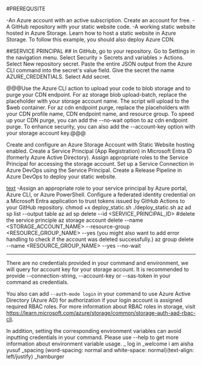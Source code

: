 #PREREQUSITE

-An Azure account with an active subscription. Create an account for free.
-A GitHub repository with your static website code.
-A working static website hosted in Azure Storage. Learn how to host a static website in Azure Storage. To follow this example, you should also deploy Azure CDN.

##SERVICE PRINCIPAL ##
In GitHub, go to your repository.
Go to Settings in the navigation menu.
Select Security > Secrets and variables > Actions.
Select New repository secret.
Paste the entire JSON output from the Azure CLI command into the secret's value field. Give the secret the name AZURE_CREDENTIALS.
Select Add secret.

@@@Use the Azure CLI action to upload your code to blob storage and to purge your CDN endpoint. For az storage blob upload-batch, replace the placeholder with your storage account name. The script will upload to the $web container. For az cdn endpoint purge, replace the placeholders with your CDN profile name, CDN endpoint name, and resource group. To speed up your CDN purge, you can add the --no-wait option to az cdn endpoint purge. To enhance security, you can also add the --account-key option with your storage account key.@@@

Create and configure an Azure Storage Account with Static Website hosting enabled.
Create a Service Principal (App Registration) in Microsoft Entra ID (formerly Azure Active Directory).
Assign appropriate roles to the Service Principal for accessing the storage account.
Set up a Service Connection in Azure DevOps using the Service Principal.
Create a Release Pipeline in Azure DevOps to deploy your static website.


[text](https://learn.microsoft.com/en-us/azure/storage/blobs/storage-blobs-static-site-github-actions?source=recommendations&tabs=openid)
-Assign an appropriate role to your service principal by Azure portal, Azure CLI, or Azure PowerShell.
Configure a federated identity credential on a Microsoft Entra application to trust tokens issued by GitHub Actions to your GitHub repository.
chmod +x deploy_static.sh
./deploy_static.sh
az ad sp list --output table
az ad sp delete --id <SERVICE_PRINCIPAL_ID> #delete the service principle
az storage account delete --name <STORAGE_ACCOUNT_NAME> --resource-group <RESOURCE_GROUP_NAME> --yes (you might also want to add error handling to check if the account was deleted successfully.)
az group delete --name <RESOURCE_GROUP_NAME> --yes --no-wait




******
There are no credentials provided in your command and environment, we will query for account key for your storage account.
It is recommended to provide --connection-string, --account-key or --sas-token in your command as credentials.

You also can add `--auth-mode login` in your command to use Azure Active Directory (Azure AD) for authorization if your login account is assigned required RBAC roles.
For more information about RBAC roles in storage, visit https://learn.microsoft.com/azure/storage/common/storage-auth-aad-rbac-cli.

In addition, setting the corresponding environment variables can avoid inputting credentials in your command. Please use --help to get more information about environment variable usage.
_ log in
_welcome i am aisha yusuf
_spacing (word-spacing: normal and white-space: normal)(text-align: left/justify)
_hamburger


